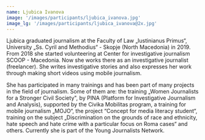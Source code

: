 ```yaml
---
name: Ljubica Ivanova
image: '/images/participants/ljubica_ivanova.jpg'
image_lg: '/images/participants/ljubica_ivanova@2x.jpg'
---
```


Ljubica graduated journalism at the Faculty of Law „Iustinianus Primus“, University „Ss. Cyril and Methodius“ - Skopje (North Macedonia) in 2019. From 2018 she started volunteering at Center for investigative journalism SCOOP - Macedonia. Now she works there as an investigative journalist (freelancer). She writes investigative stories and also expresses her work through making short videos using mobile journalism. 

She has participated in many trainings and has been part of many projects in the field of journalism. 
Some of them are: the training  „Women Journalists for a Stronger Civil Society", by PINA (Platform for Investigative Journalism and Analysis), supported by the Civika Mobilitas program, a training for mobile journalism „MOJO“, the project “Concept for media literacy student“, training on the subject „Discrimination on the grounds of race and ethnicity, hate speech and hate crime with a particular focus on Roma cases“ and others. 
Currently she is part of the Young Journalists Network.